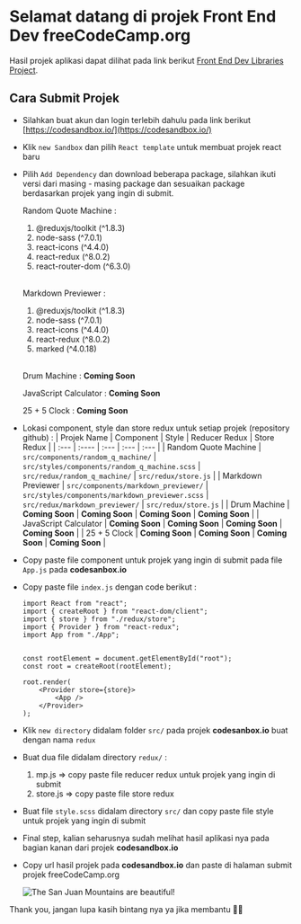 # Selamat datang di projek Front End Dev freeCodeCamp.org

Hasil projek aplikasi dapat dilihat pada link berikut [Front End Dev Libraries Project](https://fe-dev-libraries-projects.netlify.app/).

## Cara Submit Projek

- Silahkan buat akun dan login terlebih dahulu pada link berikut [https://codesandbox.io/](https://codesandbox.io/)
- Klik `new Sandbox` dan pilih `React template` untuk membuat projek react baru
- Pilih `Add Dependency` dan download beberapa package, silahkan ikuti versi dari masing - masing package dan sesuaikan package berdasarkan projek yang ingin di submit.

  Random Quote Machine :
  1. @reduxjs/toolkit (^1.8.3)
  2. node-sass (^7.0.1)
  3. react-icons (^4.4.0)
  4. react-redux (^8.0.2)
  5. react-router-dom (^6.3.0) <br /> <br />

  Markdown Previewer :
  1. @reduxjs/toolkit (^1.8.3)
  2. node-sass (^7.0.1)
  3. react-icons (^4.4.0)
  4. react-redux (^8.0.2)
  5. marked (^4.0.18) <br /> <br />

  Drum Machine : **Coming Soon**

  JavaScript Calculator : **Coming Soon**

  25 + 5 Clock : **Coming Soon**

- Lokasi component, style dan store redux untuk setiap projek (repository github) :
  | Projek Name | Component | Style | Reducer Redux | Store Redux |
  | :--- | :---- | :--- | :--- | :--- |
  | Random Quote Machine | `src/components/random_q_machine/` | `src/styles/components/random_q_machine.scss` | `src/redux/random_q_machine/` | `src/redux/store.js` |
  | Markdown Previewer | `src/components/markdown_previewer/` | `src/styles/components/markdown_previewer.scss` | `src/redux/markdown_previewer/` | `src/redux/store.js` |
  | Drum Machine | **Coming Soon** | **Coming Soon** | **Coming Soon** | **Coming Soon** |
  | JavaScript Calculator | **Coming Soon** | **Coming Soon** | **Coming Soon** | **Coming Soon** |
  | 25 + 5 Clock | **Coming Soon** | **Coming Soon** | **Coming Soon** | **Coming Soon** |

- Copy paste file component untuk projek yang ingin di submit pada file `App.js` pada **codesanbox.io**
- Copy paste file `index.js` dengan code berikut :

  <pre><code>import React from "react";
  import { createRoot } from "react-dom/client";
  import { store } from "./redux/store";
  import { Provider } from "react-redux";
  import App from "./App"; <br />

  const rootElement = document.getElementById("root");
  const root = createRoot(rootElement);

  root.render(
    &nbsp; &lt;Provider store={store}&gt;
      &nbsp; &nbsp; &lt;App /&gt;
    &nbsp; &lt;/Provider&gt;
  );
  </code></pre>

- Klik `new directory` didalam folder `src/` pada projek **codesanbox.io** buat dengan nama `redux`
- Buat dua file didalam directory `redux/` :
  1. mp.js => copy paste file reducer redux untuk projek yang ingin di submit
  2. store.js => copy paste file store redux

- Buat file `style.scss` didalam directory `src/` dan copy paste file style untuk projek yang ingin di submit
- Final step, kalian seharusnya sudah melihat hasil aplikasi nya pada bagian kanan dari projek **codesandbox.io**
- Copy url hasil projek pada **codesandbox.io** dan paste di halaman submit projek freeCodeCamp.org

  ![The San Juan Mountains are beautiful!](https://user-images.githubusercontent.com/60939569/185047006-41142f53-ff8f-4431-bd1a-7e8fe4a278ed.png)

Thank you, jangan lupa kasih bintang nya ya jika membantu 🐱‍🏍